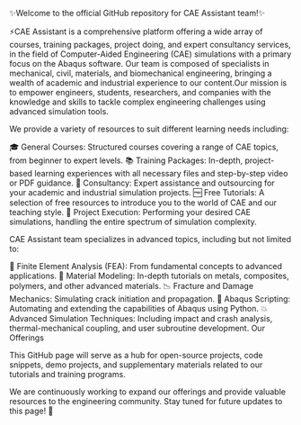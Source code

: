 ✨Welcome to the official GitHub repository for CAE Assistant team!✨

⚡️CAE Assistant is a comprehensive platform offering a wide array of courses, training packages, project doing, and expert consultancy services, in the field of Computer-Aided Engineering (CAE) simulations with a primary focus on the Abaqus software. Our team is composed of specialists in mechanical, civil, materials, and biomechanical engineering, bringing a wealth of academic and industrial experience to our content.Our mission is to empower engineers, students, researchers, and companies with the knowledge and skills to tackle complex engineering challenges using advanced simulation tools.


We provide a variety of resources to suit different learning needs including:

🎓 General Courses: Structured courses covering a range of CAE topics, from beginner to expert levels.
📚 Training Packages: In-depth, project-based learning experiences with all necessary files and step-by-step video or PDF guidance.
🤝 Consultancy: Expert assistance and outsourcing for your academic and industrial simulation projects.
🆓 Free Tutorials: A selection of free resources to introduce you to the world of CAE and our teaching style.
🚀 Project Execution: Performing your desired CAE simulations, handling the entire spectrum of simulation complexity.


CAE Assistant team specializes in advanced topics, including but not limited to:

🔧 Finite Element Analysis (FEA): From fundamental concepts to advanced applications.
🧱 Material Modeling: In-depth tutorials on metals, composites, polymers, and other advanced materials.
📉 Fracture and Damage Mechanics: Simulating crack initiation and propagation.
📜 Abaqus Scripting: Automating and extending the capabilities of Abaqus using Python.
💥 Advanced Simulation Techniques: Including impact and crash analysis, thermal-mechanical coupling, and user subroutine development.
Our Offerings


This GitHub page will serve as a hub for open-source projects, code snippets, demo projects, and supplementary materials related to our tutorials and training programs.

We are continuously working to expand our offerings and provide valuable resources to the engineering community. Stay tuned for future updates to this page! 🌟
